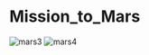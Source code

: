 # Mission_to_Mars
![mars3](https://user-images.githubusercontent.com/107225715/185723673-3fd89a60-6756-4ee6-9e8c-2ef8181fe7d6.png)
![mars4](https://user-images.githubusercontent.com/107225715/185723677-71660c87-8ee5-4539-8f03-0a9b05570149.png)


